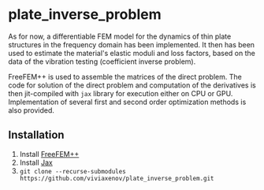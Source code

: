 # plate_inverse_problem

As for now, a differentiable FEM model for the dynamics of thin plate structures in the frequency domain has been implemented. 
It then has been used to estimate the material's elastic moduli and loss factors, based on the data of the vibration testing (coefficient inverse problem).


FreeFEM++ is used to assemble the matrices of the direct problem. 
The code for solution of the direct problem and computation of the derivatives is then jit-compiled with `jax` library for execution either on CPU or GPU.
Implementation of several first and second order optimization methods is also provided.

## Installation

1. Install [FreeFEM++](https://freefem.org/)
2. Install [Jax](https://github.com/google/jax)
3. `git clone --recurse-submodules https://github.com/viviaxenov/plate_inverse_problem.git`

